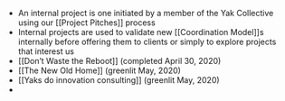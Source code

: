 - An internal project is one initiated by a member of the Yak Collective using our [[Project Pitches]] process
- Internal projects are used to validate new [[Coordination Model]]s internally before offering them to clients or simply to explore projects that interest us
- [[Don’t Waste the Reboot]] (completed April 30, 2020)
- [[The New Old Home]] (greenlit May, 2020)
- [[Yaks do innovation consulting]] (greenlit May, 2020)
- 
